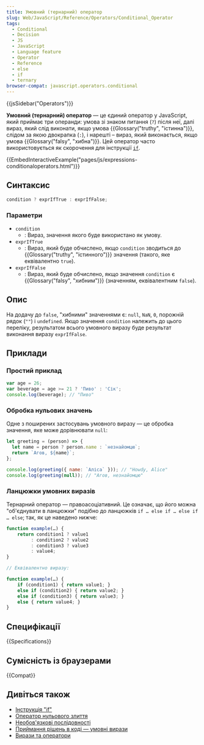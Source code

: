 ```yaml
---
title: Умовний (тернарний) оператор
slug: Web/JavaScript/Reference/Operators/Conditional_Operator
tags:
  - Conditional
  - Decision
  - JS
  - JavaScript
  - Language feature
  - Operator
  - Reference
  - else
  - if
  - ternary
browser-compat: javascript.operators.conditional
---
```


{{jsSidebar("Operators")}}

**Умовний (тернарний) оператор** — це єдиний оператор у JavaScript, який приймає три операнди: умова зі знаком питання (`?`) після неї, далі вираз, який слід виконати, якщо умова {{Glossary("truthy", "істинна")}}, слідом за якою двокрапка (`:`), і нарешті – вираз, який виконається, якщо умова {{Glossary("falsy", "хибна")}}. Цей оператор часто використовується як скорочення для інструкції [`if`](/uk/docs/Web/JavaScript/Reference/Statements/if...else).

{{EmbedInteractiveExample("pages/js/expressions-conditionaloperators.html")}}

## Синтаксис

```js
condition ? exprIfTrue : exprIfFalse;
```

### Параметри

- `condition`
  - : Вираз, значення якого буде використано як умову.
- `exprIfTrue`
  - : Вираз, який буде обчислено, якщо `condition` зводиться до {{Glossary("truthy", "істинного")}} значення (такого, яке еквівалентно `true`).
- `exprIfFalse`
  - : Вираз, який буде обчислено, якщо значення `condition` є {{Glossary("falsy", "хибним")}} (значенням, еквівалентним `false`).

## Опис

На додачу до `false`, "хибними" значеннями є: `null`, `NaN`, `0`, порожній рядок (`""`) і `undefined`. Якщо значення `condition` належить до цього переліку, результатом всього умовного виразу буде результат виконання виразу `exprIfFalse`.

## Приклади

### Простий приклад

```js
var age = 26;
var beverage = age >= 21 ? 'Пиво' : 'Сік';
console.log(beverage); // "Пиво"
```

### Обробка нульових значень

Одне з поширених застосувань умовного виразу — це обробка значення, яке може дорівнювати `null`:

```js
let greeting = (person) => {
  let name = person ? person.name : `незнайомцю`;
  return `Агов, ${name}`;
};

console.log(greeting({ name: `Аліса` })); // "Howdy, Alice"
console.log(greeting(null)); // "Агов, незнайомцю"
```

### Ланцюжки умовних виразів

Тернарний оператор — правоасоціативний. Це означає, що його можна "об'єднувати в ланцюжки" подібно до ланцюжків `if … else if … else if … else`; так, як це наведено нижче:

```js
function example(…) {
    return condition1 ? value1
         : condition2 ? value2
         : condition3 ? value3
         : value4;
}

// Еквівалентно виразу:

function example(…) {
    if (condition1) { return value1; }
    else if (condition2) { return value2; }
    else if (condition3) { return value3; }
    else { return value4; }
}
```

## Специфікації

{{Specifications}}

## Сумісність із браузерами

{{Compat}}

## Дивіться також

- [Інструкція "if"](/uk/docs/Web/JavaScript/Reference/Statements/if...else)
- [Оператор нульового злиття](/uk/docs/Web/JavaScript/Reference/Operators/Nullish_coalescing_operator)
- [Необов'язкові послідовності](/uk/docs/Web/JavaScript/Reference/Operators/Optional_chaining)
- [Приймання рішень в коді — умовні вирази](/uk/docs/Learn/JavaScript/Building_blocks/conditionals)
- [Вирази та оператори](/uk/docs/Web/JavaScript/Guide/Expressions_and_Operators)
